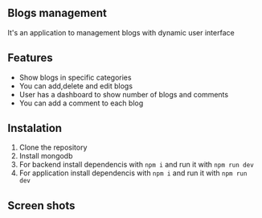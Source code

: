 ## Blogs management
It's an application to management blogs with dynamic user interface
## Features
- Show blogs in specific categories
- You can add,delete and edit blogs
- User has a dashboard to show number of blogs and comments
- You can add a comment to each blog
## Instalation
1. Clone the repository
2. Install mongodb
3. For backend install dependencis with ``` npm i ``` and run it with ``` npm run dev ```
4. For application install dependencis with ``` npm i ``` and run it with ``` npm run dev ```
## Screen shots

